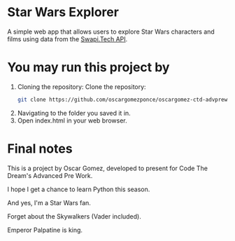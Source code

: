 # Star Wars Explorer

A simple web app that allows users to explore Star Wars characters and films using data from the [Swapi.Tech API](https://swapi.tech/).

# You may run this project by

1. Cloning the repository:
    Clone the repository:
   ```bash
   git clone https://github.com/oscargomezponce/oscargomez-ctd-advprework.git
2. Navigating to the folder you saved it in.
3. Open index.html in your web browser.

# Final notes

This is a project by Oscar Gomez, developed to present for Code The Dream's Advanced Pre Work.

I hope I get a chance to learn Python this season.

And yes, I'm a Star Wars fan.

Forget about the Skywalkers (Vader included).

Emperor Palpatine is king.